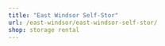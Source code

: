 ```yaml
---
title: "East Windsor Self-Stor"
url: /east-windsor/east-windsor-self-stor/
shop: storage rental
---
```

